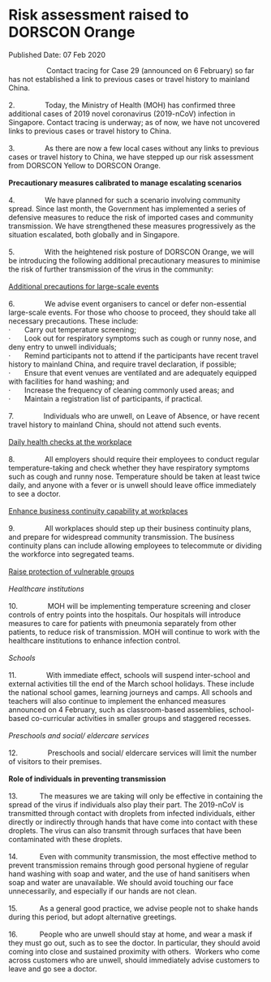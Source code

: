 <html>
    <meta http-equiv="Content-Type" content="text/html; charset=utf-8"/>
    <meta charset="utf-8"/>
    <title>Risk assessment raised to DORSCON Orange</title>
    <body><h1>Risk assessment raised to DORSCON Orange</h1>
    <p>Published Date: 07 Feb 2020</p> <p>&nbsp; &nbsp; &nbsp; &nbsp; &nbsp; &nbsp; &nbsp; &nbsp; &nbsp; &nbsp;Contact tracing for Case 29 (announced on 6 February) so far has not established a link to previous cases or travel history to mainland China.<br><br>2.&nbsp;&nbsp;&nbsp;&nbsp;&nbsp;&nbsp;&nbsp;&nbsp;&nbsp;&nbsp;&nbsp;&nbsp;&nbsp;&nbsp;&nbsp;Today, the Ministry of Health (MOH) has confirmed three additional cases of 2019 novel coronavirus (2019-nCoV) infection in Singapore. Contact tracing is underway; as of now, we have not uncovered links to previous cases or travel history to China.<br><br>3.&nbsp;&nbsp;&nbsp;&nbsp;&nbsp;&nbsp;&nbsp;&nbsp;&nbsp;&nbsp;&nbsp;&nbsp;&nbsp;&nbsp;&nbsp;As there are now a few local cases without any links to previous cases or travel history to China,&nbsp;we have stepped up our risk assessment from DORSCON Yellow to DORSCON Orange.<br><br><strong>Precautionary measures calibrated to manage escalating scenarios<br><br></strong>4.&nbsp;&nbsp;&nbsp;&nbsp;&nbsp;&nbsp;&nbsp;&nbsp;&nbsp;&nbsp;&nbsp;&nbsp;&nbsp;&nbsp;&nbsp;We have planned for such a scenario involving community spread.&nbsp;Since last month, the Government has implemented a series of defensive measures to reduce the risk of imported cases and community transmission. We have strengthened these measures progressively as the situation escalated, both globally and in Singapore. <br><br>5.&nbsp;&nbsp;&nbsp;&nbsp;&nbsp;&nbsp;&nbsp;&nbsp;&nbsp;&nbsp;&nbsp;&nbsp;&nbsp;&nbsp;&nbsp;With the heightened risk posture of DORSCON Orange, we will be introducing the following additional precautionary measures&nbsp;to minimise the risk of&nbsp;further transmission of the virus in the community:<br><br><u>Additional precautions for large-scale events<br><br></u>6.&nbsp;&nbsp;&nbsp;&nbsp;&nbsp;&nbsp;&nbsp;&nbsp;&nbsp;&nbsp;&nbsp;&nbsp;&nbsp;&nbsp;&nbsp;We advise event organisers to cancel or defer non-essential large-scale events. For those who choose to proceed, they should take all necessary precautions. These include:<br>·&nbsp;&nbsp;&nbsp;&nbsp;&nbsp;&nbsp;&nbsp;Carry out temperature screening;<br>·&nbsp;&nbsp;&nbsp;&nbsp;&nbsp;&nbsp;&nbsp;Look out for respiratory symptoms such as cough or runny nose, and deny entry to unwell individuals;<br>·&nbsp;&nbsp;&nbsp;&nbsp;&nbsp;&nbsp;&nbsp;Remind participants not to attend if the participants have recent travel history to mainland China, and require travel declaration, if possible;<br>·&nbsp;&nbsp;&nbsp;&nbsp;&nbsp;&nbsp;&nbsp;Ensure that event venues are ventilated and are adequately equipped with facilities for hand washing; and<br>·&nbsp;&nbsp;&nbsp;&nbsp;&nbsp;&nbsp;&nbsp;Increase the frequency of cleaning commonly used areas; and<br>·&nbsp;&nbsp;&nbsp;&nbsp;&nbsp;&nbsp;&nbsp;Maintain a registration list of participants, if practical.<br><br>7.&nbsp;&nbsp;&nbsp;&nbsp;&nbsp;&nbsp;&nbsp;&nbsp;&nbsp;&nbsp;&nbsp;&nbsp;&nbsp;&nbsp;&nbsp;Individuals who are unwell, on Leave of Absence, or have recent travel history to mainland China, should not attend such events.<br><br><u>Daily health checks at the workplace<br><br></u>8.&nbsp;&nbsp;&nbsp;&nbsp;&nbsp;&nbsp;&nbsp;&nbsp;&nbsp;&nbsp;&nbsp;&nbsp;&nbsp;&nbsp;&nbsp;All employers should require their employees to conduct regular temperature-taking and check whether they have respiratory symptoms such as cough and runny nose. Temperature should be taken at least twice daily, and anyone with a fever or is unwell should leave office immediately to see a doctor.&nbsp;<br><br><u>Enhance business continuity capability at workplaces<br><br></u>9.&nbsp;&nbsp;&nbsp;&nbsp;&nbsp;&nbsp;&nbsp;&nbsp;&nbsp;&nbsp;&nbsp;&nbsp;&nbsp;&nbsp;&nbsp;All workplaces should step up their business continuity plans, and prepare for widespread community transmission.&nbsp;The business continuity plans can include allowing employees to telecommute or dividing the workforce into segregated teams.<br><br><u>Raise protection of vulnerable groups<br><br></u><em>Healthcare institutions<br><br></em>10.&nbsp; &nbsp; &nbsp; &nbsp; &nbsp; &nbsp; &nbsp; &nbsp;MOH will be implementing temperature screening and closer controls of entry points into the hospitals. Our hospitals will introduce measures to care for patients with pneumonia separately from other patients, to reduce risk of transmission. MOH will continue to work with the healthcare institutions to enhance infection control.<br><br><em>Schools<br><br></em>11.&nbsp;&nbsp;&nbsp;&nbsp;&nbsp;&nbsp;&nbsp;&nbsp;&nbsp;&nbsp;&nbsp;&nbsp;&nbsp;&nbsp;&nbsp;With immediate effect, schools will suspend inter-school and external activities till the end of the March school holidays. These include the national school games, learning journeys and camps. All schools and teachers will also continue to implement the enhanced measures announced on 4 February, such as classroom-based assemblies, school-based co-curricular activities in smaller groups and staggered recesses.&nbsp;&nbsp;<br><br><em>Preschools and social/ eldercare services<br><br></em>12.&nbsp;&nbsp;&nbsp;&nbsp;&nbsp;&nbsp;&nbsp;&nbsp;&nbsp;&nbsp;&nbsp;&nbsp;&nbsp;&nbsp;&nbsp;Preschools and social/ eldercare services will limit the number of visitors to their premises.<br><br><strong>Role of individuals in preventing transmission<br><br></strong>13.&nbsp;&nbsp;&nbsp;&nbsp;&nbsp;&nbsp;&nbsp;&nbsp;&nbsp;&nbsp;&nbsp;The measures we are taking will only be effective in containing the spread of the virus if individuals also play their part. The 2019-nCoV is transmitted through contact with droplets from infected individuals, either directly or indirectly through hands that have come into contact with these droplets. The virus can also transmit through surfaces that have been contaminated with these droplets.<br><br>14.&nbsp;&nbsp;&nbsp;&nbsp;&nbsp;&nbsp;&nbsp;&nbsp;&nbsp;&nbsp;&nbsp;Even with community transmission, the most effective method to prevent transmission remains through good personal hygiene of regular hand washing with soap and water, and the use of hand sanitisers when soap and water are unavailable. We should avoid touching our face unnecessarily, and especially if our hands are not clean.<br><br>15.&nbsp;&nbsp;&nbsp;&nbsp;&nbsp;&nbsp;&nbsp;&nbsp;&nbsp;&nbsp;&nbsp;As a general good practice, we advise people not to shake hands during this period, but adopt alternative greetings. <br><br>16.&nbsp;&nbsp;&nbsp;&nbsp;&nbsp;&nbsp;&nbsp;&nbsp;&nbsp;&nbsp;&nbsp;People who are unwell should stay at home, and wear a mask if they must go out, such as to see the doctor. In particular, they should avoid coming into close and sustained proximity with others.&nbsp; Workers who come across customers who are unwell, should immediately advise customers to leave and go see a doctor.</p></body>
</html>